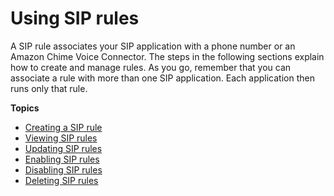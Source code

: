 # Using SIP rules<a name="use-sip-rules"></a>

A SIP rule associates your SIP application with a phone number or an Amazon Chime Voice Connector\. The steps in the following sections explain how to create and manage rules\. As you go, remember that you can associate a rule with more than one SIP application\. Each application then runs only that rule\.

**Topics**
+ [Creating a SIP rule](create-sip-rule.md)
+ [Viewing SIP rules](viewing-sip-rules.md)
+ [Updating SIP rules](update-sip-rule.md)
+ [Enabling SIP rules](enable-sip-rule.md)
+ [Disabling SIP rules](disable-sip-rule.md)
+ [Deleting SIP rules](delete-sip-rule.md)